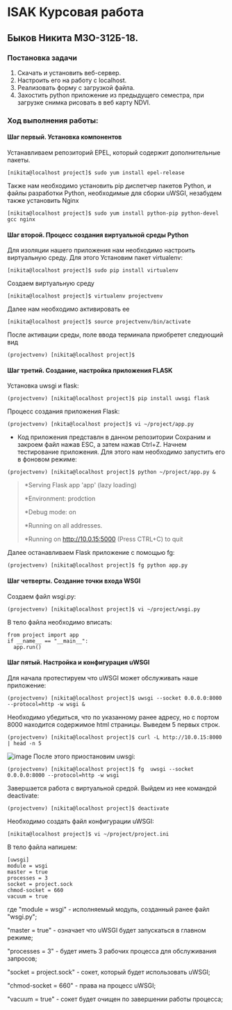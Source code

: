 # ISAK Курсовая работа
## Быков Никита М3О-312Б-18.
### Постановка задачи
1. Скачать и установить веб-сервер.
2. Настроить его на работу с localhost.
3. Реализовать форму с загрузкой файла.
4. Захостить python приложение из предыдущего семестра, при загрузке снимка рисовать в веб карту NDVI.
### Ход выполнения работы:
#### Шаг первый. Установка компонентов
Устанавливаем репозиторий EPEL, который содержит дополнительные пакеты.

```
[nikita@localhost project]$ sudo yum install epel-release
```
Также нам необходимо установить pip диспетчер пакетов Python, и файлы разработки Python, необходимые для сборки uWSGI, незабудем также установить Nginx
```
[nikita@localhost project]$ sudo yum install python-pip python-devel gcc nginx  
```
#### Шаг второй. Процесс создания виртуальной среды Python
Для изоляции нашего приложения нам необходимо настроить виртуальную среду.
Для этого Установим пакет virtualenv:
```
[nikita@localhost project]$ sudo pip install virtualenv  
```
Создаем виртуальную среду
```
[nikita@localhost project]$ virtualenv projectvenv  
```
Далее нам необходимо активировать ее
```
[nikita@localhost project]$ source projectvenv/bin/activate  
```
После активации среды, поле ввода терминала приобретет следующий вид
```
(projectvenv) [nikita@localhost project]$  
```
#### Шаг третий. Создание, настройка приложения FLASK
Установка uwsgi и flask:
```
(projectvenv) [nikita@localhost project]$ pip install uwsgi flask  
```
Процесс создания приложения Flask:
```
(projectvenv) [nkita@localhost project]$ vi ~/project/app.py  
```
* Код приложения представлн в данном репозитории
Сохраним и закроем файл нажав ESC, а затем нажав Ctrl+Z.
Начнем тестирование приложения. Для этого нам необходимо запустить его в фоновом режиме:
```
(projectvenv) [nikita@localhost project]$ python ~/project/app.py &   
```
> *Serving Flask app 'app' (lazy loading)
> 
> *Environment: prodction
> 
> *Debug mode: on
> 
> *Running on all addresses.
> 
> *Running on http://10.0.15:5000 (Press CTRL+C) to quit

Далее останавливаем Flask приложение с помощью fg:
```
(projectvenv) [nikita@localhost project]$ fg python app.py  
```
#### Шаг четверты. Создание точки входа WSGI
Создаем файл wsgi.py:
```
(projectvenv) [nikita@localhost project]$ vi ~/project/wsgi.py  
```
В тело файла необходимо вписать:
```
from project import app  
if __name__ == "__main__":  
  app.run()  
```
#### Шаг пятый. Настройка и конфигурация uWSGI
Для начала протестируем что uWSGI может обслуживать наше приложение:
```
(projectvenv) [nikita@localhost project]$ uwsgi --socket 0.0.0.0:8000 --protocol=http -w wsgi &  
```
Необходимо убедиться, что по указанному ранее адресу, но с портом 8000 находится содержимое html страницы. Выведем 5 первых строк.
```
(projectvenv) [nikita@localhost project]$ curl -L http://10.0.15:8000 | head -n 5  
```
![image](https://user-images.githubusercontent.com/56980417/121802114-a949e700-cc43-11eb-9fb3-97aea61d9fd8.png)
После этого приостановим uwsgi:
```
(projectvenv) [nikita@localhost project]$ fg  uwsgi --socket 0.0.0.0:8000 --protocol=http -w wsgi
```
Завершается работа с виртуальной средой. Выйдем из нее командой deactivate:
```
(projectvenv) [nikita@localhost project]$ deactivate  
```
Необходимо создать файл конфигурации uWSGI:
```
[nikita@localhost project]$ vi ~/project/project.ini  
```
В тело файла напишем:
```
[uwsgi]  
module = wsgi  
master = true  
processes = 3  
socket = project.sock  
chmod-socket = 660  
vacuum = true   
```
где "module = wsgi" - исполняемый модуль, созданный ранее файл "wsgi.py";

"master = true" - означает что uWSGI будет запускаться в главном режиме;

"processes = 3" - будет иметь 3 рабочих процесса для обслуживания запросов;

"socket = project.sock" - сокет, который будет использовать uWSGI;

"chmod-socket = 660" - права на процесс uWSGI;

"vacuum = true" - сокет будет очищен по завершении работы процесса;
